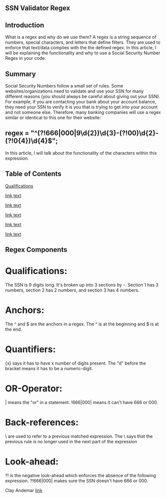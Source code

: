 ## SSN Validator Regex

## Introduction
What is a regex and why do we use them? A regex is a string sequence of numbers, special characters, and letters that define filters. They are used to enforce that text/data complies with the the defined regex. In this article, I will be explaining the functionality and why to use a Social Security Number Regex in your code. 

## Summary
Social Security Numbers follow a small set of rules. Some websites/organizations need to validate and use your SSN for many different reasons (you should always be careful about giving out your SSN). For example, if you are contacting your bank about your account balance, they need your SSN to verify it is you that is trying to get into your account and not someone else. Therefore, many banking companies will use a regex similar or identical to this one for their website:
## regex = "^(?!666|000|9\\d{2})\\d{3}-(?!00)\\d{2}-(?!0{4})\\d{4}$";
In this article, I will talk about the functionality of the characters within this expression.

## Table of Contents
[Qualifications](#Qualifications) 

[link text](#Anchors) 

[link text](#Quantifiers) 

[link text](#OR-Operator) 

[link text](#Back-references) 

[link text](#Look-ahead) 

## Regex Components

# Qualifications: 
The SSN is 9 digits long. It's broken up into 3 sections by -. Section 1 has 3 numbers, section 2 has 2 numbers, and section 3 has 4 numbers.

# Anchors: 
The ^ and $ are the anchors in a regex. The ^ is at the beginning and $ is at the end.

# Quantifiers: 
{x} says it has to have x number of digits present. The "d" before the bracket means it has to be a numeric-digit.

# OR-Operator: 
| means the "or" in a statement. !666|000| means it can't have 666 or 000.

# Back-references: 
\\ are used to refer to a previous matched expression. The \\ says that the previous rule is no longer used in the next part of the expression

# Look-ahead: 
?! is the negative look-ahead which enforces the absence of the following expression. ?!666|000| makes sure the SSN doesn't have 666 or 000.


Clay Andemar
[link](https://clayandemar.github.io/regex/)